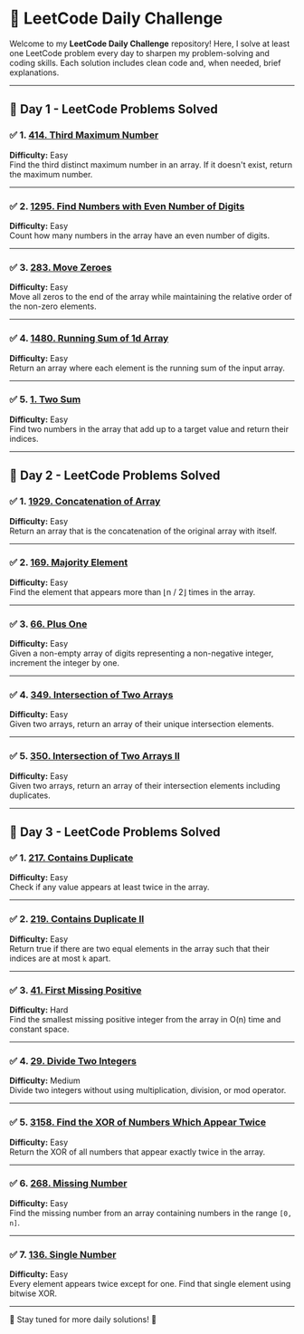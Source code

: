 # 🧠 LeetCode Daily Challenge  

Welcome to my **LeetCode Daily Challenge** repository! Here, I solve at least one LeetCode problem every day to sharpen my problem-solving and coding skills. Each solution includes clean code and, when needed, brief explanations.  

---

## 📅 Day 1 - LeetCode Problems Solved  

### ✅ 1. [414. Third Maximum Number](https://leetcode.com/problems/third-maximum-number/)  
**Difficulty:** Easy  
Find the third distinct maximum number in an array. If it doesn't exist, return the maximum number.  

---

### ✅ 2. [1295. Find Numbers with Even Number of Digits](https://leetcode.com/problems/find-numbers-with-even-number-of-digits/)  
**Difficulty:** Easy  
Count how many numbers in the array have an even number of digits.  

---

### ✅ 3. [283. Move Zeroes](https://leetcode.com/problems/move-zeroes/)  
**Difficulty:** Easy  
Move all zeros to the end of the array while maintaining the relative order of the non-zero elements.  

---

### ✅ 4. [1480. Running Sum of 1d Array](https://leetcode.com/problems/running-sum-of-1d-array/)  
**Difficulty:** Easy  
Return an array where each element is the running sum of the input array.  

---

### ✅ 5. [1. Two Sum](https://leetcode.com/problems/two-sum/)  
**Difficulty:** Easy  
Find two numbers in the array that add up to a target value and return their indices.  

---

## 📅 Day 2 - LeetCode Problems Solved  

### ✅ 1. [1929. Concatenation of Array](https://leetcode.com/problems/concatenation-of-array/)  
**Difficulty:** Easy  
Return an array that is the concatenation of the original array with itself.  

---

### ✅ 2. [169. Majority Element](https://leetcode.com/problems/majority-element/)  
**Difficulty:** Easy  
Find the element that appears more than ⌊n / 2⌋ times in the array.  

---

### ✅ 3. [66. Plus One](https://leetcode.com/problems/plus-one/)  
**Difficulty:** Easy  
Given a non-empty array of digits representing a non-negative integer, increment the integer by one.  

---

### ✅ 4. [349. Intersection of Two Arrays](https://leetcode.com/problems/intersection-of-two-arrays/)  
**Difficulty:** Easy  
Given two arrays, return an array of their unique intersection elements.  

---

### ✅ 5. [350. Intersection of Two Arrays II](https://leetcode.com/problems/intersection-of-two-arrays-ii/)  
**Difficulty:** Easy  
Given two arrays, return an array of their intersection elements including duplicates.  

---

## 📅 Day 3 - LeetCode Problems Solved  

### ✅ 1. [217. Contains Duplicate](https://leetcode.com/problems/contains-duplicate/)  
**Difficulty:** Easy  
Check if any value appears at least twice in the array.  

---

### ✅ 2. [219. Contains Duplicate II](https://leetcode.com/problems/contains-duplicate-ii/)  
**Difficulty:** Easy  
Return true if there are two equal elements in the array such that their indices are at most `k` apart.  

---

### ✅ 3. [41. First Missing Positive](https://leetcode.com/problems/first-missing-positive/)  
**Difficulty:** Hard  
Find the smallest missing positive integer from the array in O(n) time and constant space.  

---

### ✅ 4. [29. Divide Two Integers](https://leetcode.com/problems/divide-two-integers/)  
**Difficulty:** Medium  
Divide two integers without using multiplication, division, or mod operator.  

---

### ✅ 5. [3158. Find the XOR of Numbers Which Appear Twice](https://leetcode.com/problems/find-the-xor-of-numbers-which-appear-twice/)  
**Difficulty:** Easy  
Return the XOR of all numbers that appear exactly twice in the array.  

---

### ✅ 6. [268. Missing Number](https://leetcode.com/problems/missing-number/)  
**Difficulty:** Easy  
Find the missing number from an array containing numbers in the range `[0, n]`.  

---

### ✅ 7. [136. Single Number](https://leetcode.com/problems/single-number/)  
**Difficulty:** Easy  
Every element appears twice except for one. Find that single element using bitwise XOR.  

---

📌 Stay tuned for more daily solutions! 🚀  
